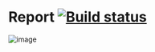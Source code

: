 # Report [![Build status](https://ci.appveyor.com/api/projects/status/gu4loo6074aanmbn?svg=true)](https://ci.appveyor.com/project/Turskov/report)
![image](https://github.com/Turskov/Report/assets/89296396/1f81382b-c045-449f-894e-390c554e6714)
